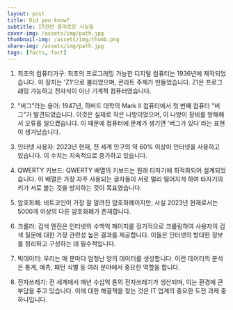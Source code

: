 ```yaml
---
layout: post
title: Did you know?
subtitle: IT관련 흥미로운 사실들
cover-img: /assets/img/path.jpg
thumbnail-img: /assets/img/thumb.png
share-img: /assets/img/path.jpg
tags: [facts, fact]
---
```


1. 최초의 컴퓨터가구: 최초의 프로그래밍 가능한 디지털 컴퓨터는 1936년에 제작되었습니다. 이 장치는 'Z1'으로 불리었으며, 콘라트 주제가 만들었습니다. Z1은 프로그래밍 가능하고 전자식이 아닌 기계적 컴퓨터였습니다.

2. "버그"라는 용어: 1947년, 하버드 대학의 Mark II 컴퓨터에서 첫 번째 컴퓨터 "버그"가 발견되었습니다. 이것은 실제로 작은 나방이었으며, 이 나방이 장비를 방해해서 오류를 일으켰습니다. 이 때문에 컴퓨터에 문제가 생기면 '버그가 있다'라는 표현이 생겨났습니다.

3. 인터넷 사용자: 2023년 현재, 전 세계 인구의 약 60% 이상이 인터넷을 사용하고 있습니다. 이 수치는 지속적으로 증가하고 있습니다.

4. QWERTY 키보드: QWERTY 배열의 키보드는 원래 타자기에 최적화되어 설계되었습니다. 이 배열은 가장 자주 사용되는 글자들이 서로 멀리 떨어지게 하여 타자기의 키가 서로 붙는 것을 방지하는 것이 목표였습니다.

5. 암호화폐: 비트코인이 가장 잘 알려진 암호화폐이지만, 사실 2023년 현재로서는 5000개 이상의 다른 암호화폐가 존재합니다.

6. 크롤러: 검색 엔진은 인터넷의 수백억 페이지를 정기적으로 크롤링하여 사용자의 검색 질문에 대한 가장 관련성 높은 결과를 제공합니다. 이들은 인터넷의 방대한 정보를 정리하고 구성하는 데 필수적입니다.

7. 빅데이터: 우리는 매 분마다 엄청난 양의 데이터를 생성합니다. 이런 데이터의 분석은 통계, 예측, 패턴 식별 등 여러 분야에서 중요한 역할을 합니다. 

8. 전자쓰레기: 전 세계에서 매년 수십억 톤의 전자쓰레기가 생산되며, 이는 환경에 큰 부담을 주고 있습니다. 이에 대한 해결책을 찾는 것은 IT 업계의 중요한 도전 과제 중 하나입니다.
